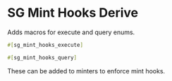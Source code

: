 # SG Mint Hooks Derive

Adds macros for execute and query enums.

```rs
#[sg_mint_hooks_execute]
```

```rs
#[sg_mint_hooks_query]
```

These can be added to minters to enforce mint hooks.
